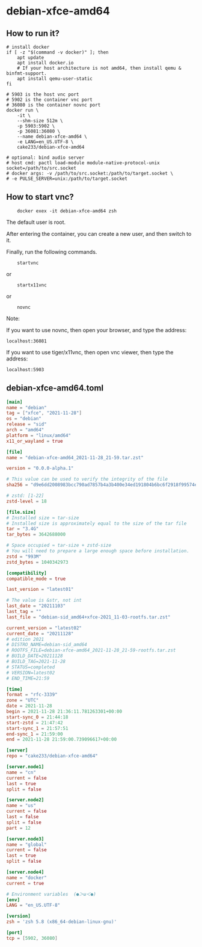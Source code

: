 # debian-xfce-amd64

## How to run it?

```shell
# install docker
if [ -z "$(command -v docker)" ]; then
    apt update
    apt install docker.io
    # If your host architecture is not amd64, then install qemu & binfmt-support.
    apt install qemu-user-static
fi

# 5903 is the host vnc port
# 5902 is the container vnc port
# 36080 is the container novnc port
docker run \
    -it \
    --shm-size 512m \
    -p 5903:5902 \
    -p 36081:36080 \
    --name debian-xfce-amd64 \
    -e LANG=en_US.UTF-8 \
    cake233/debian-xfce-amd64

# optional: bind audio server
# host cmd: pactl load-module module-native-protocol-unix socket=/path/to/src.socket
# docker args: -v /path/to/src.socket:/path/to/target.socket \
# -e PULSE_SERVER=unix:/path/to/target.socket

```

## How to start vnc?

```shell
    docker exex -it debian-xfce-amd64 zsh
```

The default user is root.

After entering the container, you can create a new user, and then switch to it.

Finally, run the following commands.

```shell
    startvnc
```

or

```shell
    startx11vnc
```

or

```shell
    novnc
```

Note:

If you want to use novnc, then open your browser, and type the address:

```
localhost:36081
```

If you want to use tiger/x11vnc, then open vnc viewer, then type the address:

```
localhost:5903
```

## debian-xfce-amd64.toml

```toml
[main]
name = "debian"
tag = ["xfce", "2021-11-28"]
os = "debian"
release = "sid"
arch = "amd64"
platform = "linux/amd64"
x11_or_wayland = true

[file]
name = "debian-xfce-amd64_2021-11-28_21-59.tar.zst"

version = "0.0.0-alpha.1"

# This value can be used to verify the integrity of the file
sha256 = "d9e6dd2008983bcc790ad7857b4a3b400e34ed191804b6bc6f2918f99574eeb0"

# zstd: [1-22]
zstd-level = 18

[file.size]
# Installed size ≈ tar-size
# Installed size is approximately equal to the size of the tar file
tar = "3.4G"
tar_bytes = 3642688000

# Space occupied ≈ tar-size + zstd-size
# You will need to prepare a large enough space before installation.
zstd = "993M"
zstd_bytes = 1040342973

[compatibility]
compatible_mode = true

last_version = "latest01"

# The value is &str, not int
last_date = "20211103"
last_tag = ""
last_file = "debian-sid_amd64+xfce-2021_11-03-rootfs.tar.zst"

current_version = "latest02"
current_date = "20211128"
# edition 2021
# DISTRO_NAME=debian-sid_amd64
# ROOTFS_FILE=debian-xfce-amd64_2021-11-28_21-59-rootfs.tar.zst
# BUILD_DATE=20211128
# BUILD_TAG=2021-11-28
# STATUS=completed
# VERSION=latest02
# END_TIME=21:59

[time]
format = "rfc-3339"
zone = "UTC"
date = 2021-11-28
begin = 2021-11-28 21:36:11.781263301+00:00
start-sync_0 = 21:44:18
start-zstd = 21:47:42
start-sync_1 = 21:57:51
end-sync_1 = 21:59:00
end = 2021-11-28 21:59:00.739096617+00:00

[server]
repo = "cake233/debian-xfce-amd64"

[server.node1]
name = "cn"
current = false
last = true
split = false

[server.node2]
name = "us"
current = false
last = false
split = false
part = 12

[server.node3]
name = "global"
current = false
last = true
split = false

[server.node4]
name = "docker"
current = true

# Environment variables  (●＞ω＜●)
[env]
LANG = "en_US.UTF-8"

[version]
zsh = 'zsh 5.8 (x86_64-debian-linux-gnu)'

[port]
tcp = [5902, 36080]
```
